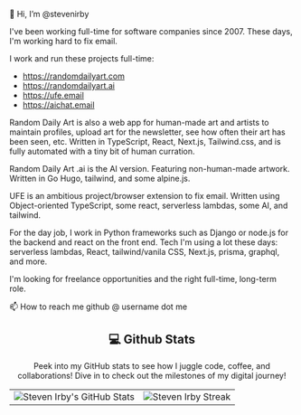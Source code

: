 👋 Hi, I’m @stevenirby

I've been working full-time for software companies since 2007. These days, I'm working hard to fix email. 

I work and run these projects full-time:

- https://randomdailyart.com
- https://randomdailyart.ai
- https://ufe.email
- https://aichat.email

Random Daily Art is also a web app for human-made art and artists to maintain profiles, upload art for the newsletter, see how often their art has been seen, etc. Written in TypeScript, React, Next.js, Tailwind.css, and is fully automated with a tiny bit of human curration.

Random Daily Art .ai is the AI version. Featuring non-human-made artwork. Written in Go Hugo, tailwind, and some alpine.js. 

UFE is an ambitious project/browser extension to fix email. Written using Object-oriented TypeScript, some react, serverless lambdas, some AI, and tailwind.


For the day job, I work in Python frameworks such as Django or node.js for the backend and react on the front end. 
Tech I'm using a lot these days: serverless lambdas, React, tailwind/vanila CSS, Next.js, prisma, graphql, and more.

I'm looking for freelance opportunities and the right full-time, long-term role.

📫 How to reach me github @ username dot me

<!---
stevenirby/stevenirby is a ✨ special ✨ repository because its `README.md` (this file) appears on your GitHub profile.
You can click the Preview link to take a look at your changes.
--->


<div align="center">
<h2 align="center" class="section-heading"> 💻 Github Stats</h2>
<p>Peek into my GitHub stats to see how I juggle code, coffee, and collaborations! Dive in to check out the milestones of my digital journey!</p>
 <table align="center" width="100%" height="100%" >
    <tr>
       <td><img style="border: none;" src="https://github-profile-summary-cards.vercel.app/api/cards/profile-details?username=stevenirby&theme=github_dark" alt="Steven Irby's GitHub Stats"/></td>   
       <td><img style="border: none;" src="https://github-readme-streak-stats.herokuapp.com/?user=stevenirby&theme=merko" alt="Steven Irby Streak"/></td>
    </tr>
 </table>

 <table align="center" width="100%" height="100%" >
    <tr>
        <td><img style="border: none;" src="https://github-profile-summary-cards.vercel.app/api/cards/stats?username=stevenirby&theme=github_dark" alt="Steven's GitHub Stats"/></td>
        <td><img style="border: none;" src="https://github-profile-summary-cards.vercel.app/api/cards/productive-time?username=stevenirby&theme=github_dark&utcOffset=10" alt="Steven's GitHub Stats"/>
        <td><img style="border: none;" src="https://github-profile-summary-cards.vercel.app/api/cards/repos-per-language?username=stevenirby&theme=github_dark" alt="Steven's GitHub Stats"/></td>
        <td><img style="border: none;" src="https://github-profile-summary-cards.vercel.app/api/cards/most-commit-language?username=stevenirby&theme=github_dark" alt="Steven's GitHub Stats"/></td>
    </tr>
 </table>
</div>
